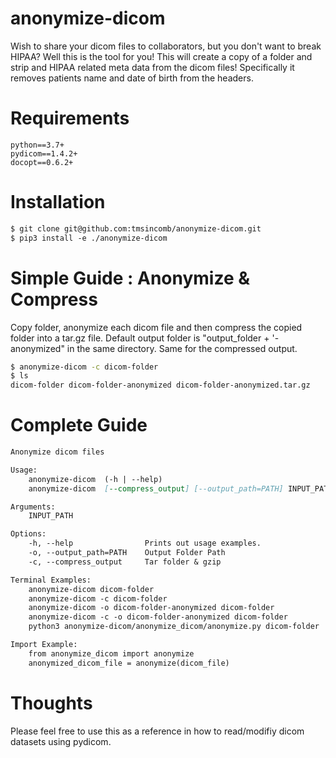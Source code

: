 # anonymize-dicom
Wish to share your dicom files to collaborators, but you don't want to break HIPAA? Well this is the tool for you! This will create a copy of a folder and strip and HIPAA related meta data from the dicom files! Specifically it removes patients name and date of birth from the headers.


# Requirements
```
python==3.7+
pydicom==1.4.2+
docopt==0.6.2+
```

# Installation
```markdown
$ git clone git@github.com:tmsincomb/anonymize-dicom.git
$ pip3 install -e ./anonymize-dicom
```

# Simple Guide : Anonymize & Compress
Copy folder, anonymize each dicom file and then compress the copied folder into a tar.gz file. Default output folder is "output_folder + '-anonymized" in the same directory. Same for the compressed output.
```bash
$ anonymize-dicom -c dicom-folder
$ ls
dicom-folder dicom-folder-anonymized dicom-folder-anonymized.tar.gz
```

# Complete Guide
```markdown
Anonymize dicom files

Usage:
    anonymize-dicom  (-h | --help)
    anonymize-dicom  [--compress_output] [--output_path=PATH] INPUT_PATH

Arguments:
    INPUT_PATH

Options:
    -h, --help                Prints out usage examples.
    -o, --output_path=PATH    Output Folder Path
    -c, --compress_output     Tar folder & gzip

Terminal Examples:
    anonymize-dicom dicom-folder
    anonymize-dicom -c dicom-folder
    anonymize-dicom -o dicom-folder-anonymized dicom-folder
    anonymize-dicom -c -o dicom-folder-anonymized dicom-folder
    python3 anonymize-dicom/anonymize_dicom/anonymize.py dicom-folder

Import Example:
    from anonymize_dicom import anonymize
    anonymized_dicom_file = anonymize(dicom_file)
```


# Thoughts
Please feel free to use this as a reference in how to read/modifiy dicom datasets using pydicom.
